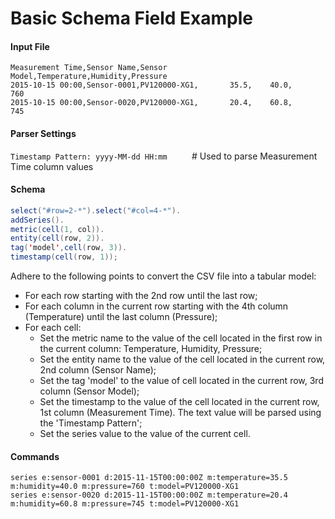 # Basic Schema Field Example

#### Input File

```csv
Measurement Time,Sensor Name,Sensor Model,Temperature,Humidity,Pressure
2015-10-15 00:00,Sensor-0001,PV120000-XG1,       35.5,    40.0,     760
2015-10-15 00:00,Sensor-0020,PV120000-XG1,       20.4,    60.8,     745
```

#### Parser Settings

`Timestamp Pattern: yyyy-MM-dd HH:mm`          # Used to parse Measurement Time column values

#### Schema

```java
select("#row=2-*").select("#col=4-*").
addSeries().
metric(cell(1, col)).
entity(cell(row, 2)).
tag('model',cell(row, 3)).
timestamp(cell(row, 1));
```

Adhere to the following points to convert the CSV file into a tabular model:
- For each row starting with the 2nd row until the last row;
- For each column in the current row starting with the 4th column (Temperature) until the last column (Pressure);
- For each cell:
  - Set the metric name to the value of the cell located in the first row in the current column: Temperature, Humidity, Pressure;
  - Set the entity name to the value of the cell located in the current row, 2nd column (Sensor Name);
  - Set the tag 'model' to the value of cell located in the current row, 3rd column (Sensor Model);
  - Set the timestamp to the value of the cell located in the current row, 1st column (Measurement Time). The text value will be parsed using the 'Timestamp Pattern';
  - Set the series value to the value of the current cell.

#### Commands

```ls
series e:sensor-0001 d:2015-11-15T00:00:00Z m:temperature=35.5 m:humidity=40.0 m:pressure=760 t:model=PV120000-XG1
series e:sensor-0020 d:2015-11-15T00:00:00Z m:temperature=20.4 m:humidity=60.8 m:pressure=745 t:model=PV120000-XG1
```
